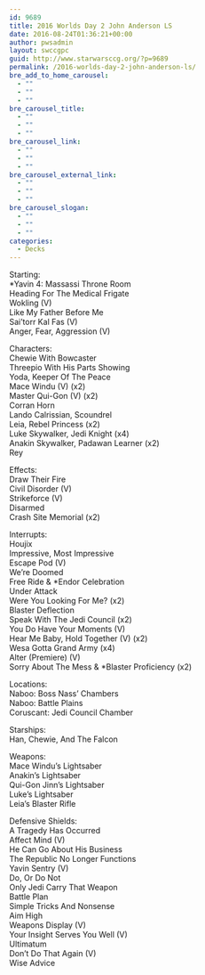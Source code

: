 ```yaml
---
id: 9689
title: 2016 Worlds Day 2 John Anderson LS
date: 2016-08-24T01:36:21+00:00
author: pwsadmin
layout: swccgpc
guid: http://www.starwarsccg.org/?p=9689
permalink: /2016-worlds-day-2-john-anderson-ls/
bre_add_to_home_carousel:
  - ""
  - ""
  - ""
bre_carousel_title:
  - ""
  - ""
  - ""
bre_carousel_link:
  - ""
  - ""
  - ""
bre_carousel_external_link:
  - ""
  - ""
  - ""
bre_carousel_slogan:
  - ""
  - ""
  - ""
categories:
  - Decks
---
```

Starting:  
*Yavin 4: Massassi Throne Room  
Heading For The Medical Frigate  
Wokling (V)  
Like My Father Before Me  
Sai&#8217;torr Kal Fas (V)  
Anger, Fear, Aggression (V)

Characters:  
Chewie With Bowcaster  
Threepio With His Parts Showing  
Yoda, Keeper Of The Peace  
Mace Windu (V) (x2)  
Master Qui-Gon (V) (x2)  
Corran Horn  
Lando Calrissian, Scoundrel  
Leia, Rebel Princess (x2)  
Luke Skywalker, Jedi Knight (x4)  
Anakin Skywalker, Padawan Learner (x2)  
Rey

Effects:  
Draw Their Fire  
Civil Disorder (V)  
Strikeforce (V)  
Disarmed  
Crash Site Memorial (x2)

Interrupts:  
Houjix  
Impressive, Most Impressive  
Escape Pod (V)  
We&#8217;re Doomed  
Free Ride & *Endor Celebration  
Under Attack  
Were You Looking For Me? (x2)  
Blaster Deflection  
Speak With The Jedi Council (x2)  
You Do Have Your Moments (V)  
Hear Me Baby, Hold Together (V) (x2)  
Wesa Gotta Grand Army (x4)  
Alter (Premiere) (V)  
Sorry About The Mess & *Blaster Proficiency (x2)

Locations:  
Naboo: Boss Nass&#8217; Chambers  
Naboo: Battle Plains  
Coruscant: Jedi Council Chamber

Starships:  
Han, Chewie, And The Falcon

Weapons:  
Mace Windu&#8217;s Lightsaber  
Anakin&#8217;s Lightsaber  
Qui-Gon Jinn&#8217;s Lightsaber  
Luke&#8217;s Lightsaber  
Leia&#8217;s Blaster Rifle

Defensive Shields:  
A Tragedy Has Occurred  
Affect Mind (V)  
He Can Go About His Business  
The Republic No Longer Functions  
Yavin Sentry (V)  
Do, Or Do Not  
Only Jedi Carry That Weapon  
Battle Plan  
Simple Tricks And Nonsense  
Aim High  
Weapons Display (V)  
Your Insight Serves You Well (V)  
Ultimatum  
Don&#8217;t Do That Again (V)  
Wise Advice